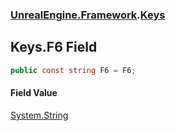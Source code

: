 ### [UnrealEngine.Framework](./UnrealEngine-Framework.md 'UnrealEngine.Framework').[Keys](./Keys.md 'UnrealEngine.Framework.Keys')
## Keys.F6 Field
  
```csharp
public const string F6 = F6;
```
#### Field Value
[System.String](https://docs.microsoft.com/en-us/dotnet/api/System.String 'System.String')  
